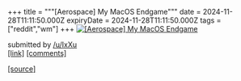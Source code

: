+++
title = """[Aerospace] My MacOS Endgame"""
date = 2024-11-28T11:11:50.000Z
expiryDate = 2024-11-28T11:11:50.000Z
tags = ["reddit","wm"]
+++
[![[Aerospace] My MacOS Endgame](https://preview.redd.it/mbmrzwl4lm3e1.jpeg?width=640&crop=smart&auto=webp&s=19440c4014a14c378dec33712a9098bb077ef573 "[Aerospace] My MacOS Endgame")](https://www.reddit.com/r/unixporn/comments/1h1tqak/aerospace_my_macos_endgame/)

submitted by [/u/IxXu](https://www.reddit.com/user/IxXu)  
[\[link\]](https://i.redd.it/mbmrzwl4lm3e1.jpeg) [\[comments\]](https://www.reddit.com/r/unixporn/comments/1h1tqak/aerospace_my_macos_endgame/)

[[source]](https://www.reddit.com/r/unixporn/comments/1h1tqak/aerospace_my_macos_endgame/)
